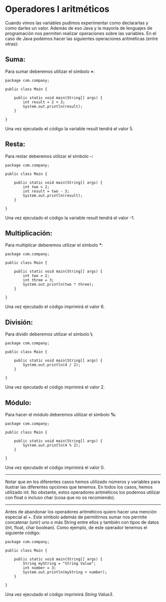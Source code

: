 # Operadores I aritméticos

Cuando vimos las variables pudimos experimentar como declararlas y como darles un valor. Además de eso Java y la mayoría de lenguajes de programación nos permiten realizar operaciones sobre las variables. En el caso de Java podemos hacer las siguientes operaciones aritméticas (entre otras):

## Suma:

Para sumar deberemos utilizar el símbolo **+**:
```
package com.company;  
  
public class Main {  
  
    public static void main(String[] args) {  
        int result = 2 + 3;  
        System.out.println(result);  
    }  
  
}
```
Una vez ejecutado el código la variable result tendrá el valor 5.

## Resta:

Para restar deberemos utilizar el símbolo **-**:

```
package com.company;  
  
public class Main {  
  
    public static void main(String[] args) {  
        int two = 2;  
        int result = two - 3;  
        System.out.println(result);  
    }  
  
}
```
Una vez ejecutado el código la variable result tendrá el valor -1.

## Multiplicación:

Para multiplicar deberemos utilizar el símbolo **\***:

```
package com.company;  
  
public class Main {  
  
    public static void main(String[] args) {  
        int two = 2;  
        int three = 3;  
        System.out.println(two * three);  
    }  
  
}
```

Una vez ejecutado el código imprimirá el valor 6.

## División:

Para dividir deberemos utilizar el símbolo **\\**:
```
package com.company;  
  
public class Main {  
  
    public static void main(String[] args) {  
        System.out.println(4 / 2);  
    }  
  
}
```
Una vez ejecutado el código imprimirá el valor 2.

## Módulo:

Para hacer el módulo deberemos utilizar el símbolo **%**:
```
package com.company;  
  
public class Main {  
  
    public static void main(String[] args) {  
        System.out.println(4 % 2);  
    }  
  
}
```
Una vez ejecutado el código imprimirá el valor 0.
 
 ---
 
Notar que en los diferentes casos hemos utilizado números y variables para ilustrar las diferentes opciones que tenemos. En todos los casos, hemos utilizado int. No obstante, estos operadores aritméticos los podemos utilizar con float o incluso char (cosa que no os recomiendo).

---

Antes de abandonar los operadores aritméticos quiero hacer una mención especial al +. Este símbolo además de permitirnos sumar nos permite concatenar (unir) uno o más String entre ellos y también con tipos de datos (int, float, char boolean). Como ejemplo, de este operador tenemos el siguiente código:

```
package com.company;  
  
public class Main {  
  
    public static void main(String[] args) {  
        String myString = "String Value";  
        int number = 3;  
        System.out.println(myString + number);  
    }  
  
}
```
Una vez ejecutado el código imprimirá *String Value3*.
